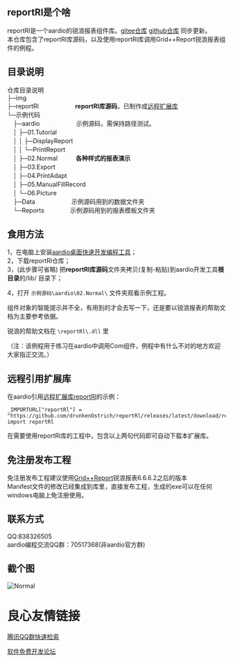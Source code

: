 reportRl是个啥
-------------------------------------------------------------------------------------------------
reportRl是一个aardio的锐浪报表组件库。[gitee仓库](https://gitee.com/daheian/reportRl) [github仓库](https://github.com/drunkenOstrich/reportRl) 同步更新。  
本仓库包含了reportRl库源码，以及使用reportRl库调用Grid++Report锐浪报表组件的例程。  

目录说明
-------------------------------------------------------------------------------------------------
仓库目录说明  
├─img  
├─reportRl　　　　　　**reportRl库源码**，已制作成[远程扩展库](https://github.com/drunkenOstrich/reportRl/releases/latest)  
└─示例代码  
　├─aardio　　　　　　示例源码，需保持路径测试。  
　│  ├─01.Tutorial  
　│  │  ├─DisplayReport  
　│  │  └─PrintReport  
　│  ├─02.Normal　　　**各种样式的报表演示**  
　│  ├─03.Export  
　│  ├─04.PrintAdapt  
　│  ├─05.ManualFillRecord  
　│  └─06.Picture  
　├─Data　　　　　　示例源码用到的数据文件夹  
　└─Reports  　　　　示例源码用到的报表模板文件夹  



食用方法
-------------------------------------------------------------------------------------------------
1，在电脑上安装[aardio桌面快速开发编程工具](http://www.aardio.com)；  
2，下载reportRl仓库；  
3，(此步骤可省略) 把**reportRl库源码**文件夹拷贝(复制-粘贴)到aardio开发工具**根目录**的/lib/ 目录下；  

4，打开 `示例源码\aardio\02.Normal\` 文件夹观看示例工程。  


组件对象的智能提示并不全，有用到的才会去写一下，还是要以锐浪报表的帮助文档为主要参考依据。  

锐浪的帮助文档在 `\reportRl\.dll` 里  

（注：该例程用于练习在aardio中调用Com组件，例程中有什么不对的地方欢迎大家指正交流。）  

远程引用扩展库
-------------------------------------------------------------------------------------------------
在aardio引用[远程扩展库reportRl](https://github.com/drunkenOstrich/reportRl/releases/latest)的示例：  
```
_IMPORTURL["reportRl"] = "https://github.com/drunkenOstrich/reportRl/releases/latest/download/reportRl.tar.lzma"
import reportRl
```
在需要使用reportRl库的工程中，包含以上两句代码即可自动下载本扩展库。  


免注册发布工程
-------------------------------------------------------------------------------------------------
免注册发布工程建议使用[Grid++Report](http://www.rubylong.cn/)锐浪报表6.6.6.2之后的版本  
Manifest文件的修改已经集成到库里，直接发布工程，生成的exe可以在任何windows电脑上免注册使用。

联系方式
-------------------------------------------------------------------------------------------------
QQ:838326505  
aardio编程交流QQ群：70517368(非aardio官方群)  

截个图
-------------------------------------------------------------------------------------------------
![Normal](/img/img.png)

 # 良心友情链接

[腾讯QQ群快速检索](http://u.720life.cn/s/8cf73f7c)

[软件免费开发论坛](http://u.720life.cn/s/bbb01dc0)